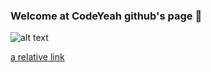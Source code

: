 ### Welcome at CodeYeah github's page 👋 

![alt text](https://media.tenor.com/28ggGnW6QCoAAAAC/welcome.gif)

[a relative link](test.md)
